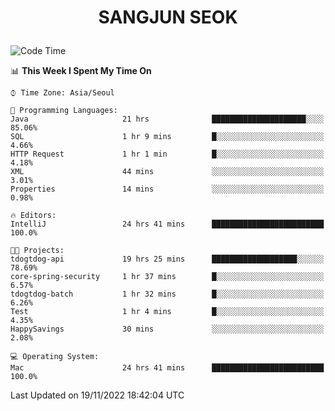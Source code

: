 <h1>
 <p align="center">
   SANGJUN SEOK
 </p>
</h1>

<!--START_SECTION:waka-->
![Code Time](http://img.shields.io/badge/Code%20Time-2%2C010%20hrs%2048%20mins-blue)

📊 **This Week I Spent My Time On** 

```text
⌚︎ Time Zone: Asia/Seoul

💬 Programming Languages: 
Java                     21 hrs              █████████████████████░░░░   85.06% 
SQL                      1 hr 9 mins         █░░░░░░░░░░░░░░░░░░░░░░░░   4.66% 
HTTP Request             1 hr 1 min          █░░░░░░░░░░░░░░░░░░░░░░░░   4.18% 
XML                      44 mins             ░░░░░░░░░░░░░░░░░░░░░░░░░   3.01% 
Properties               14 mins             ░░░░░░░░░░░░░░░░░░░░░░░░░   0.98%

🔥 Editors: 
IntelliJ                 24 hrs 41 mins      █████████████████████████   100.0%

🐱‍💻 Projects: 
tdogtdog-api             19 hrs 25 mins      ███████████████████░░░░░░   78.69% 
core-spring-security     1 hr 37 mins        █░░░░░░░░░░░░░░░░░░░░░░░░   6.57% 
tdogtdog-batch           1 hr 32 mins        █░░░░░░░░░░░░░░░░░░░░░░░░   6.26% 
Test                     1 hr 4 mins         █░░░░░░░░░░░░░░░░░░░░░░░░   4.35% 
HappySavings             30 mins             ░░░░░░░░░░░░░░░░░░░░░░░░░   2.08%

💻 Operating System: 
Mac                      24 hrs 41 mins      █████████████████████████   100.0%

```


 Last Updated on 19/11/2022 18:42:04 UTC
<!--END_SECTION:waka-->
